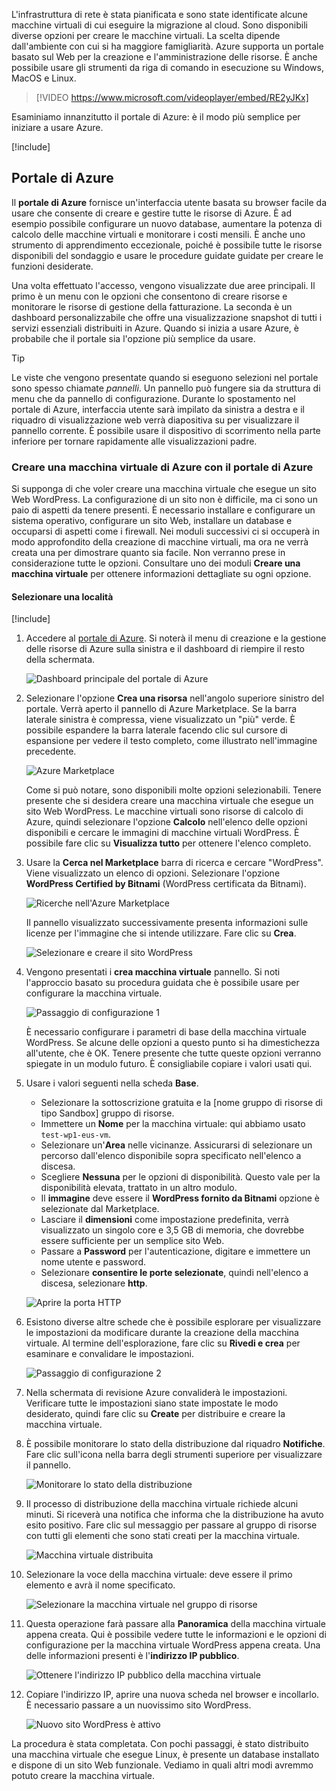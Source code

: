 L'infrastruttura di rete è stata pianificata e sono state identificate alcune macchine virtuali di cui eseguire la migrazione al cloud. Sono disponibili diverse opzioni per creare le macchine virtuali. La scelta dipende dall'ambiente con cui si ha maggiore famigliarità. Azure supporta un portale basato sul Web per la creazione e l'amministrazione delle risorse. È anche possibile usare gli strumenti da riga di comando in esecuzione su Windows, MacOS e Linux.

> [!VIDEO https://www.microsoft.com/videoplayer/embed/RE2yJKx]

Esaminiamo innanzitutto il portale di Azure: è il modo più semplice per iniziare a usare Azure.

[!include[](../../../includes/azure-sandbox-activate.md)]

## <a name="azure-portal"></a>Portale di Azure

Il **portale di Azure** fornisce un'interfaccia utente basata su browser facile da usare che consente di creare e gestire tutte le risorse di Azure. È ad esempio possibile configurare un nuovo database, aumentare la potenza di calcolo delle macchine virtuali e monitorare i costi mensili. È anche uno strumento di apprendimento eccezionale, poiché è possibile tutte le risorse disponibili del sondaggio e usare le procedure guidate guidate per creare le funzioni desiderate.

Una volta effettuato l'accesso, vengono visualizzate due aree principali. Il primo è un menu con le opzioni che consentono di creare risorse e monitorare le risorse di gestione della fatturazione. La seconda è un dashboard personalizzabile che offre una visualizzazione snapshot di tutti i servizi essenziali distribuiti in Azure. Quando si inizia a usare Azure, è probabile che il portale sia l'opzione più semplice da usare.

> [!TIP]
> Le viste che vengono presentate quando si eseguono selezioni nel portale sono spesso chiamate _pannelli_. Un pannello può fungere sia da struttura di menu che da pannello di configurazione. Durante lo spostamento nel portale di Azure, interfaccia utente sarà impilato da sinistra a destra e il riquadro di visualizzazione web verrà diapositiva su per visualizzare il pannello corrente. È possibile usare il dispositivo di scorrimento nella parte inferiore per tornare rapidamente alle visualizzazioni padre.

### <a name="create-an-azure-vm-with-the-azure-portal"></a>Creare una macchina virtuale di Azure con il portale di Azure

Si supponga di che voler creare una macchina virtuale che esegue un sito Web WordPress. La configurazione di un sito non è difficile, ma ci sono un paio di aspetti da tenere presenti. È necessario installare e configurare un sistema operativo, configurare un sito Web, installare un database e occuparsi di aspetti come i firewall. Nei moduli successivi ci si occuperà in modo approfondito della creazione di macchine virtuali, ma ora ne verrà creata una per dimostrare quanto sia facile. Non verranno prese in considerazione tutte le opzioni. Consultare uno dei moduli **Creare una macchina virtuale** per ottenere informazioni dettagliate su ogni opzione.

#### <a name="select-a-location"></a>Selezionare una località

[!include[](../../../includes/azure-sandbox-regions-first-mention-note.md)]

1. Accedere al [portale di Azure](https://portal.azure.com?azure-portal=true). Si noterà il menu di creazione e la gestione delle risorse di Azure sulla sinistra e il dashboard di riempire il resto della schermata.

    ![Dashboard principale del portale di Azure](../media-draft/3-dashboard-page.png)

1. Selezionare l'opzione **Crea una risorsa** nell'angolo superiore sinistro del portale. Verrà aperto il pannello di Azure Marketplace. Se la barra laterale sinistra è compressa, viene visualizzato un "più" verde. È possibile espandere la barra laterale facendo clic sul cursore di espansione per vedere il testo completo, come illustrato nell'immagine precedente.

    ![Azure Marketplace](../media-draft/3-create-new-resource.png)

    Come si può notare, sono disponibili molte opzioni selezionabili. Tenere presente che si desidera creare una macchina virtuale che esegue un sito Web WordPress. Le macchine virtuali sono risorse di calcolo di Azure, quindi selezionare l'opzione **Calcolo** nell'elenco delle opzioni disponibili e cercare le immagini di macchine virtuali WordPress. È possibile fare clic su **Visualizza tutto** per ottenere l'elenco completo.

1. Usare la **Cerca nel Marketplace** barra di ricerca e cercare "WordPress". Viene visualizzato un elenco di opzioni. Selezionare l'opzione **WordPress Certified by Bitnami** (WordPress certificata da Bitnami).

    ![Ricerche nell'Azure Marketplace](../media-draft/3-search-vm-image.png)

    Il pannello visualizzato successivamente presenta informazioni sulle licenze per l'immagine che si intende utilizzare. Fare clic su **Crea**.

    ![Selezionare e creare il sito WordPress](../media-draft/3-create-vm-image.png)

1. Vengono presentati i **crea macchina virtuale** pannello. Si noti l'approccio basato su procedura guidata che è possibile usare per configurare la macchina virtuale.

    ![Passaggio di configurazione 1](../media-draft/3-create-vm-1.png)

    È necessario configurare i parametri di base della macchina virtuale WordPress. Se alcune delle opzioni a questo punto si ha dimestichezza all'utente, che è OK. Tenere presente che tutte queste opzioni verranno spiegate in un modulo futuro. È consigliabile copiare i valori usati qui.

1. Usare i valori seguenti nella scheda **Base**.
    - Selezionare la sottoscrizione gratuita e la <rgn>[nome gruppo di risorse di tipo Sandbox]</rgn> gruppo di risorse.
    - Immettere un **Nome** per la macchina virtuale: qui abbiamo usato `test-wp1-eus-vm`.
    - Selezionare un'**Area** nelle vicinanze. Assicurarsi di selezionare un percorso dall'elenco disponibile sopra specificato nell'elenco a discesa.
    - Scegliere **Nessuna** per le opzioni di disponibilità. Questo vale per la disponibilità elevata, trattato in un altro modulo.
    - Il **immagine** deve essere il **WordPress fornito da Bitnami** opzione è selezionate dal Marketplace.
    - Lasciare il **dimensioni** come impostazione predefinita, verrà visualizzato un singolo core e 3,5 GB di memoria, che dovrebbe essere sufficiente per un semplice sito Web.
    - Passare a **Password** per l'autenticazione, digitare e immettere un nome utente e password.
    - Selezionare **consentire le porte selezionate**, quindi nell'elenco a discesa, selezionare **http**.

    ![Aprire la porta HTTP](../media-draft/3-open-http-port.png)

1. Esistono diverse altre schede che è possibile esplorare per visualizzare le impostazioni da modificare durante la creazione della macchina virtuale. Al termine dell'esplorazione, fare clic su **Rivedi e crea** per esaminare e convalidare le impostazioni.

    ![Passaggio di configurazione 2](../media-draft/3-review-create-vm.png)

1. Nella schermata di revisione Azure convaliderà le impostazioni. Verificare tutte le impostazioni siano state impostate le modo desiderato, quindi fare clic su **Create** per distribuire e creare la macchina virtuale.

1. È possibile monitorare lo stato della distribuzione dal riquadro **Notifiche**. Fare clic sull'icona nella barra degli strumenti superiore per visualizzare il pannello.

    ![Monitorare lo stato della distribuzione](../media-draft/3-deploying.png)

1. Il processo di distribuzione della macchina virtuale richiede alcuni minuti. Si riceverà una notifica che informa che la distribuzione ha avuto esito positivo. Fare clic sul messaggio per passare al gruppo di risorse con tutti gli elementi che sono stati creati per la macchina virtuale.

    ![Macchina virtuale distribuita](../media-draft/3-deployment-succeeded.png)

1. Selezionare la voce della macchina virtuale: deve essere il primo elemento e avrà il nome specificato.

    ![Selezionare la macchina virtuale nel gruppo di risorse](../media-draft/3-open-vm-properties.png)

1. Questa operazione farà passare alla **Panoramica** della macchina virtuale appena creata. Qui è possibile vedere tutte le informazioni e le opzioni di configurazione per la macchina virtuale WordPress appena creata. Una delle informazioni presenti è l'**indirizzo IP pubblico**.

    ![Ottenere l'indirizzo IP pubblico della macchina virtuale](../media-draft/3-public-ip-address.png)

11. Copiare l'indirizzo IP, aprire una nuova scheda nel browser e incollarlo. È necessario passare a un nuovissimo sito WordPress.

    ![Nuovo sito WordPress è attivo](../media-draft/3-my-new-blog.png)

La procedura è stata completata. Con pochi passaggi, è stato distribuito una macchina virtuale che esegue Linux, è presente un database installato e dispone di un sito Web funzionale. Vediamo in quali altri modi avremmo potuto creare la macchina virtuale.
